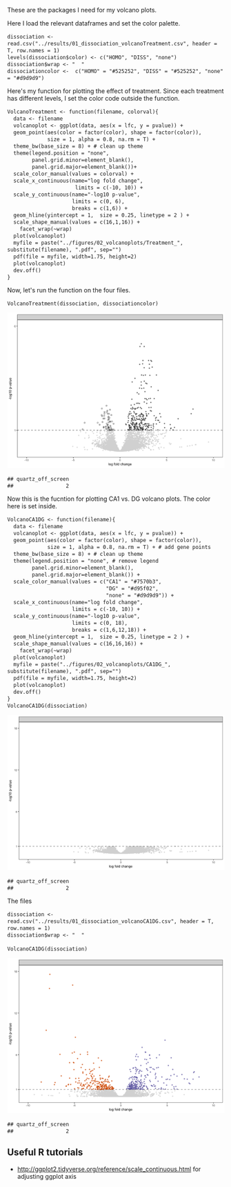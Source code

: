 These are the packages I need for my volcano plots.

Here I load the relevant dataframes and set the color palette.

    dissociation <- read.csv("../results/01_dissociation_volcanoTreatment.csv", header = T, row.names = 1)
    levels(dissociation$color) <- c("HOMO", "DISS", "none")
    dissociation$wrap <- "  "
    dissociationcolor <-  c("HOMO" = "#525252", "DISS" = "#525252", "none" = "#d9d9d9")

Here's my function for plotting the effect of treatment. Since each
treatment has different levels, I set the color code outside the
function.

    VolcanoTreatment <- function(filename, colorval){
      data <- filename
      volcanoplot <- ggplot(data, aes(x = lfc, y = pvalue)) + 
      geom_point(aes(color = factor(color), shape = factor(color)), 
                 size = 1, alpha = 0.8, na.rm = T) +
      theme_bw(base_size = 8) + # clean up theme
      theme(legend.position = "none",
            panel.grid.minor=element_blank(),
            panel.grid.major=element_blank())+
      scale_color_manual(values = colorval) +
      scale_x_continuous(name="log fold change",
                          limits = c(-10, 10)) +
      scale_y_continuous(name="-log10 p-value",
                         limits = c(0, 6),
                         breaks = c(1,6)) +
      geom_hline(yintercept = 1,  size = 0.25, linetype = 2 ) + 
      scale_shape_manual(values = c(16,1,16)) +
        facet_wrap(~wrap)
      plot(volcanoplot)
      myfile = paste("../figures/02_volcanoplots/Treatment_", substitute(filename), ".pdf", sep="")
      pdf(file = myfile, width=1.75, height=2)
      plot(volcanoplot)
      dev.off()
    }

Now, let's run the function on the four files.

    VolcanoTreatment(dissociation, dissociationcolor)

![](../figures/02_volcanoplots/Treatment-1.png)

    ## quartz_off_screen 
    ##                 2

Now this is the fucntion for plotting CA1 vs. DG volcano plots. The
color here is set inside.

    VolcanoCA1DG <- function(filename){
      data <- filename
      volcanoplot <- ggplot(data, aes(x = lfc, y = pvalue)) + 
      geom_point(aes(color = factor(color), shape = factor(color)), 
                 size = 1, alpha = 0.8, na.rm = T) + # add gene points
      theme_bw(base_size = 8) + # clean up theme
      theme(legend.position = "none", # remove legend 
            panel.grid.minor=element_blank(),
            panel.grid.major=element_blank()) + 
      scale_color_manual(values = c("CA1" = "#7570b3",
                                    "DG" = "#d95f02", 
                                    "none" = "#d9d9d9")) +   
      scale_x_continuous(name="log fold change",
                         limits = c(-10, 10)) +
      scale_y_continuous(name="-log10 p-value",
                         limits = c(0, 18),
                         breaks = c(1,6,12,18)) +
      geom_hline(yintercept = 1,  size = 0.25, linetype = 2 ) + 
      scale_shape_manual(values = c(16,16,16)) +
        facet_wrap(~wrap)
      plot(volcanoplot)
      myfile = paste("../figures/02_volcanoplots/CA1DG_", substitute(filename), ".pdf", sep="")
      pdf(file = myfile, width=1.75, height=2)
      plot(volcanoplot)
      dev.off()
    }
    VolcanoCA1DG(dissociation)

![](../figures/02_volcanoplots/unnamed-chunk-3-1.png)

    ## quartz_off_screen 
    ##                 2

The files

    dissociation <- read.csv("../results/01_dissociation_volcanoCA1DG.csv", header = T, row.names = 1)
    dissociation$wrap <- "  "

    VolcanoCA1DG(dissociation)

![](../figures/02_volcanoplots/CA1DG-1.png)

    ## quartz_off_screen 
    ##                 2

Useful R tutorials
------------------

-   <http://ggplot2.tidyverse.org/reference/scale_continuous.html> for
    adjusting ggplot axis
